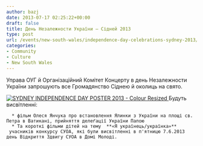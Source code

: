 ```yaml
---
author: bazj
date: 2013-07-17 02:25:22+00:00
draft: false
title: День Незалежности України – Сідней 2013
type: post
url: /events/new-south-wales/independence-day-celebrations-sydney-2013/
categories:
- Community
- Culture
- New South Wales
---
```


Управа ОУГ й Організаційний Комітет Концерту в день Незалежности України запрошують все Громадянство Сіднею й околиць на свято.

[![SYDNEY INDEPENDENCE DAY POSTER 2013 - Colour Resized](http://www.ozeukes.com/wp-content/uploads/2013/07/SYDNEY-INDEPENDENCE-DAY-POSTER-2013-Colour-Resized.jpg)
](http://www.ozeukes.com/wp-content/uploads/2013/07/SYDNEY-INDEPENDENCE-DAY-POSTER-2013-Colour-Resized.jpg)Будуть висвітленні:



	  * фільм Олеся Янчука про встановлення Ялинки з України на площі св. Петра в Ватикані, прийняття делеґації України Папою
	  * Та короткі фільми дітей на тему  **«Я українець/українка»**  учасників конкурсу СУОА, які були висвітленні в п'ятницю 7.6.2013 день Відкриття Здвигу СУОА в Домі Молоді.

